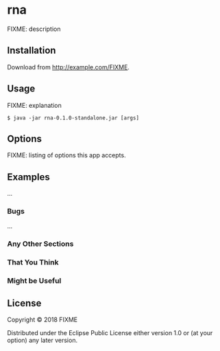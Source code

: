 # rna

FIXME: description

## Installation

Download from http://example.com/FIXME.

## Usage

FIXME: explanation

    $ java -jar rna-0.1.0-standalone.jar [args]

## Options

FIXME: listing of options this app accepts.

## Examples

...

### Bugs

...

### Any Other Sections
### That You Think
### Might be Useful

## License

Copyright © 2018 FIXME

Distributed under the Eclipse Public License either version 1.0 or (at
your option) any later version.
